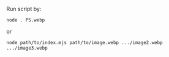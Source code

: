 Run script by:

```shell
node . PS.webp
```

or

```shell
node path/to/index.mjs path/to/image.webp .../image2.webp .../image3.webp
```
